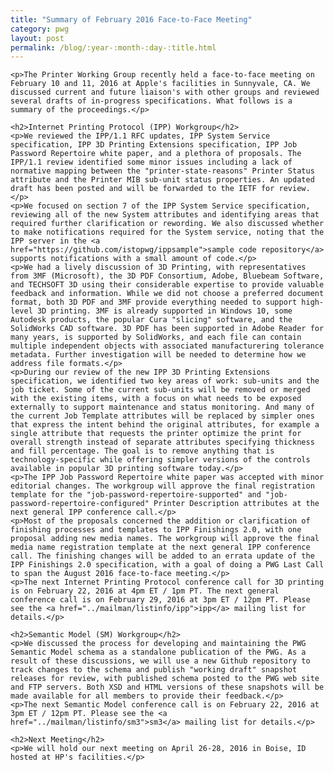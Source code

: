 ```yaml
---
title: "Summary of February 2016 Face-to-Face Meeting"
category: pwg
layout: post
permalink: /blog/:year-:month-:day-:title.html
---
```



    <p>The Printer Working Group recently held a face-to-face meeting on February 10 and 11, 2016 at Apple's facilities in Sunnyvale, CA. We discussed current and future liaison's with other groups and reviewed several drafts of in-progress specifications. What follows is a summary of the proceedings.</p>

    <h2>Internet Printing Protocol (IPP) Workgroup</h2>
    <p>We reviewed the IPP/1.1 RFC updates, IPP System Service specification, IPP 3D Printing Extensions specification, IPP Job Password Repertoire white paper, and a plethora of proposals. The IPP/1.1 review identified some minor issues including a lack of normative mapping between the "printer-state-reasons" Printer Status attribute and the Printer MIB sub-unit status properties. An updated draft has been posted and will be forwarded to the IETF for review.</p>
    <p>We focused on section 7 of the IPP System Service specification, reviewing all of the new System attributes and identifying areas that required further clarification or rewording. We also discussed whether to make notifications required for the System service, noting that the IPP server in the <a href="https://github.com/istopwg/ippsample">sample code repository</a> supports notifications with a small amount of code.</p>
    <p>We had a lively discussion of 3D Printing, with representatives from 3MF (Microsoft), the 3D PDF Consortium, Adobe, Bluebeam Software, and TECHSOFT 3D using their considerable expertise to provide valuable feedback and information. While we did not choose a preferred document format, both 3D PDF and 3MF provide everything needed to support high-level 3D printing. 3MF is already supported in Windows 10, some Autodesk products, the popular Cura "slicing" software, and the SolidWorks CAD software. 3D PDF has been supported in Adobe Reader for many years, is supported by SolidWorks, and each file can contain multiple independent objects with associated manufacturering tolerance metadata. Further investigation will be needed to determine how we address file formats.</p>
    <p>During our review of the new IPP 3D Printing Extensions specification, we identified two key areas of work: sub-units and the job ticket. Some of the current sub-units will be removed or merged with the existing items, with a focus on what needs to be exposed externally to support maintenance and status monitoring. And many of the current Job Template attributes will be replaced by simpler ones that express the intent behind the original attributes, for example a single attribute that requests the printer optimize the print for overall strength instead of separate attributes specifying thickness and fill percentage. The goal is to remove anything that is technology-specific while offering simpler versions of the controls available in popular 3D printing software today.</p>
    <p>The IPP Job Password Repertoire white paper was accepted with minor editorial changes. The workgroup will approve the final registration template for the "job-password-repertoire-supported" and "job-password-repertoire-configured" Printer Description attributes at the next general IPP conference call.</p>
    <p>Most of the proposals concerned the addition or clarification of finishing processes and templates to IPP Finishings 2.0, with one proposal adding new media names. The workgroup will approve the final media name registration template at the next general IPP conference call. The finishing changes will be added to an errata update of the IPP Finishings 2.0 specification, with a goal of doing a PWG Last Call to span the August 2016 face-to-face meeting.</p>
    <p>The next Internet Printing Protocol conference call for 3D printing is on February 22, 2016 at 4pm ET / 1pm PT. The next general conference call is on February 29, 2016 at 3pm ET / 12pm PT. Please see the <a href="../mailman/listinfo/ipp">ipp</a> mailing list for details.</p>

    <h2>Semantic Model (SM) Workgroup</h2>
    <p>We discussed the process for developing and maintaining the PWG Semantic Model schema as a standalone publication of the PWG. As a result of these discussions, we will use a new Github repository to track changes to the schema and publish "working draft" snapshot releases for review, with published schema posted to the PWG web site and FTP servers. Both XSD and HTML versions of these snapshots will be made available for all members to provide their feedback.</p>
    <p>The next Semantic Model conference call is on February 22, 2016 at 3pm ET / 12pm PT. Please see the <a href="../mailman/listinfo/sm3">sm3</a> mailing list for details.</p>

    <h2>Next Meeting</h2>
    <p>We will hold our next meeting on April 26-28, 2016 in Boise, ID hosted at HP's facilities.</p>
  